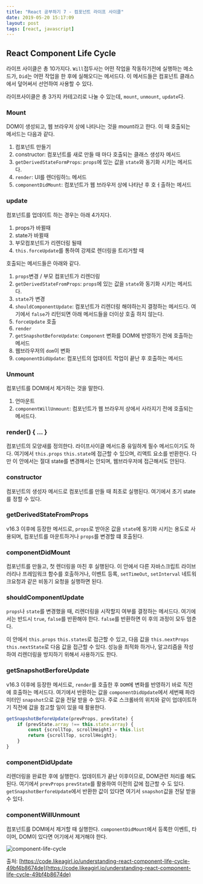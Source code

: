 ```yaml
---
title: "React 공부하기 7 - 컴포넌트 라이프 사이클"
date: 2019-05-20 15:17:09
layout: post
tags: [react, javascript]
---
```


## React Component Life Cycle

라이프 사이클은 총 10가지다. `Will`접두사는 어떤 작업을 작동하기전에 실행하는 메소드가, `Did`는 어떤 작업을 한 후에 실해오디는 메서드다. 이 메서드들은 컴포넌트 클래스에서 덮어써서 선언하여 사용할 수 있다.

라이프사이클은 총 3가지 카테고리로 나눌 수 있는데,  `mount`, `unmount`, `update`다. 

### Mount

DOM이 생성되고, 웹 브라우저 상에 나타나는 것을 mount라고 한다. 이 때 호출되는 메서드는 다음과 같다.

1. 컴포넌트 만들기
2. constructor: 컴포넌트를 새로 만들 때 마다 호출되는 클래스 생성자 메서드
3. `getDerivedStateFormProps`: `props`에 있는 값을 `state`와 동기화 시키는 메서드다.
4. `render`: UI를 렌더링하느 메서드
5. `componentDidMount`: 컴포넌트가 웹 브라우저 상에 나타난 후 호ㅓ출하는 메서드


### update

컴포넌트를 업데이트 하는 경우는 아래 4가지다.

1. props가 바뀔때
2. state가 바뀔때
3. 부모컴포넌트가 리렌더링 될때
4. `this.forceUpdate`를 통하여 강제로 렌더링을 트리거할 때

호출되는 메서드들은 아래와 같다.

1. `props`변경 / 부모 컴포넌트가 리렌더링
2. `getDerivedStateFromProps`: `props`에 있는 값을 `state`와 동기화 시키는 메서드다.
3. `state`가 변경
4. `shouldComponentUpdate`: 컴포넌트가 리렌더링 해야하는지 결정하는 메서드다. 여기에서 `false`가 리턴되면 아래 메서드들을 더이상 호출 하지 않는다.
5. `forceUpdate` 호출
6. `render`
7. `getSnapshotBeforeUpdate`: `Component` 변화를 DOM에 반영하기 전에 호출하는 메서드
8. 웹브라우저의 `dom`이 변화
9. `componentDidUpdate`: 컴포넌트의 업데이트 작업이 끝난 후 호출하는 메서드


### Unmount

컴포넌트를 DOM에서 제거하는 것을 말한다.

1. 언마운트
2. `componentWillUnmount`: 컴포넌트가 웹 브라우저 상에서 사라지기 전에 호출되는 메서드다.


### render() { ... }

컴포넌트의 모양새를 정의한다. 라이프사이클 메서드중 유일하게 필수 메서드이기도 하다. 여기에서 `this.props` `this.state`에 접근할 수 있으며, 리액트 요소를 반환한다. 다만 이 안에서는 절대 state를 변경해서는 안되며, 웹브라우저에 접근해서도 안된다.


### constructor

컴포넌트의 생성자 메서드로 컴포넌트를 만들 때 최초로 실행된다. 여기에서 초기 state를 정할 수 있다.

### getDerivedStateFromProps

v16.3 이후에 등장한 메서드로, `props`로 받아온 값을 `state`에 동기화 시키는 용도로 사용되며, 컴포넌트를 마운트하거나 `props`를 변경할 떄 호출된다.

### componentDidMount 

컴포넌트를 만들고, 첫 렌더링을 마친 후 실행된다. 이 안에서 다른 자바스크립트 라이브러리나 프레임워크 함수를 호출하거나, 이벤트 등록, `setTimeOut`, `setInterval` 네트워크요청과 같은 비동기 요청을 실행하면 된다.

### shouldComponentUpdate

`props`나 `state`를 변경했을 때, 리렌더링을 시작할지 여부를 결정하는 메서드다. 여기에서는 반드시 `true`, `false`를 반환해야 한다. `false`를 반환하면 이 후의 과정이 모두 멈춘다.

이 안에서 `this.props` `this.states`로 접근할 수 있고, 다음 값을 `this.nextProps` `this.nextState`로 다음 값을 접근할 수 있다. 성능을 최적화 하거나, 알고리즘을 작성하여 리렌더링을 방지하기 위해서 사용하기도 한다.

### getSnapshotBerforeUpdate

v16.3 이후에 등장한 메서드로, `render`를 호출한 후 `DOM`에 변화를 반영하기 바로 직전에 호출하는 메서드다. 여기에서 반환하는 값을 `componentDidUpdate`에서 세번째 파라미터인 `snapshot`으로 값을 전달 받을 수 있다. 주로 스크롤바의 위치와 같이 업데이트하기 직전에 값을 참고할 일이 있을 때 활용한다.

```javascript
getSnapshotBeforeUpdate(prevProps, prevState) {
    if (prevState.array !== this.state.array) {
        const {scrollTop, scrollHeight} = this.list
        return {scrollTop, scrollHeight};
    }
}
```

### componentDidUpdate 

리렌더링을 완료한 후에 실행한다. 업데이트가 끝난 이후이므로, DOM관련 처리를 해도된다. 여기에서 `prevProps` `prevState`를 활용하여 이전의 값에 접근할 수 도 있다. `getSnapshotBerforeUpdate`에서 반환한 값이 있다면 여기서 `snapshot`값을 전달 받을 수 있다.

### componentWillUnmount

컴포넌트를 DOM에서 제거할 때 실행한다. `componentDidMount`에서 등록한 이벤트, 타이머, DOM이 있다면 어기에서 제거해야 한다. 


![component-life-cycle](https://cdn-images-1.medium.com/max/2400/1*cEWErpe-oY-_S1dOaT1NtA.jpeg)

출처: [https://code.likeagirl.io/understanding-react-component-life-cycle-49bf4b8674de](https://code.likeagirl.io/understanding-react-component-life-cycle-49bf4b8674de)